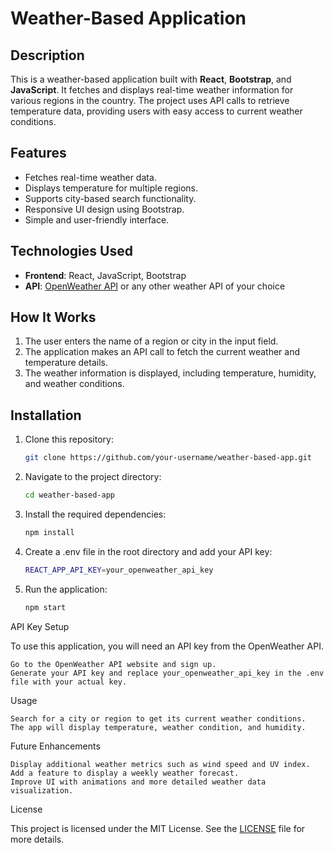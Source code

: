 # Weather-Based Application

## Description

This is a weather-based application built with **React**, **Bootstrap**, and **JavaScript**. It fetches and displays real-time weather information for various regions in the country. The project uses API calls to retrieve temperature data, providing users with easy access to current weather conditions.

## Features

- Fetches real-time weather data.
- Displays temperature for multiple regions.
- Supports city-based search functionality.
- Responsive UI design using Bootstrap.
- Simple and user-friendly interface.

## Technologies Used

- **Frontend**: React, JavaScript, Bootstrap
- **API**: [OpenWeather API](https://openweathermap.org/api) or any other weather API of your choice

## How It Works

1. The user enters the name of a region or city in the input field.
2. The application makes an API call to fetch the current weather and temperature details.
3. The weather information is displayed, including temperature, humidity, and weather conditions.

## Installation

1. Clone this repository:

   ```bash
   git clone https://github.com/your-username/weather-based-app.git

2. Navigate to the project directory:
   ```bash
   cd weather-based-app
3. Install the required dependencies:
   ```bash
   npm install   
4. Create a .env file in the root directory and add your API key:
   ```bash
   REACT_APP_API_KEY=your_openweather_api_key
5. Run the application:
   ```bash
   npm start

API Key Setup

To use this application, you will need an API key from the OpenWeather API.

    Go to the OpenWeather API website and sign up.
    Generate your API key and replace your_openweather_api_key in the .env file with your actual key.

Usage

    Search for a city or region to get its current weather conditions.
    The app will display temperature, weather condition, and humidity.

Future Enhancements

    Display additional weather metrics such as wind speed and UV index.
    Add a feature to display a weekly weather forecast.
    Improve UI with animations and more detailed weather data visualization.

License

This project is licensed under the MIT License. See the [LICENSE](https://github.com/eatulrajput/weather-winter/blob/main/LICENSE) file for more details.
